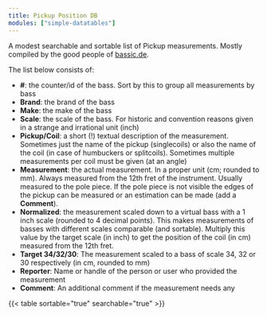 ```yaml
---
title: Pickup Position DB
modules: ["simple-datatables"]
---
```


A modest searchable and sortable list of Pickup measurements. Mostly compiled by the good people of [bassic.de](https://www.bassic.de/threads/pu-positions-database.14789156/).

The list below consists of:

 * __#__: the counter/id of the bass. Sort by this to group all measurements by bass
 * __Brand__: the brand of the bass
 * __Make__: the make of the bass
 * __Scale__: the scale of the bass. For historic and convention reasons given in a strange and irrational unit (inch)
 * __Pickup/Coil__: a short (!) textual description of the measurement. Sometimes just the name of the pickup (singlecoils) or also the name of the coil (in case of humbuckers or splitcoils). Sometimes multiple measurements per coil must be given (at an angle)
 * __Measurement__: the actual measurement. In a proper unit (cm; rounded to mm). Always measured from the 12th fret of the instrument. Usually measured to the pole piece. If the pole piece is not visible the edges of the pickup can be measured or an estimation can be made (add a __Comment__).
 * __Normalized__: the measurement scaled down to a virtual bass with a 1 inch scale (rounded to 4 decimal points). This makes measurements of basses with different scales comparable (and sortable). Multiply this value by the target scale (in inch) to get the position of the coil (in cm) measured from the 12th fret.
 * __Target 34/32/30__: The measurement scaled to a bass of scale 34, 32 or 30 respectively (in cm, rounded to mm)
 * __Reporter__: Name or handle of the person or user who provided the measurement
 * __Comment__: An additional comment if the measurement needs any

{{< table sortable="true" searchable="true" >}}
